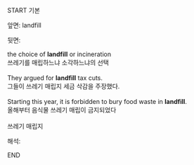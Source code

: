 START
기본

앞면:
landfill


뒷면:
<div>the choice of <strong>landfill</strong> or incineration </div><div><div>쓰레기를 매립하느냐 소각하느냐의 선택</div></div><div><br></div><div><div>They argued for <strong>landfill</strong> tax cuts. </div><div><div>그들이 쓰레기 매립지 세금 삭감을 주장했다.</div></div></div><div><br></div><div><div>Starting this year, it is forbidden to bury food waste in <strong>landfill</strong>. </div><div><div>올해부터 음식물 쓰레기 매립이 금지되었다</div></div></div><div><br></div><div>쓰레기 매립지</div>


해석:

END